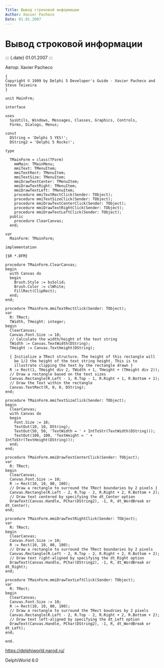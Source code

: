 ```yaml
---
Title: Вывод строковой информации
Author: Xavier Pacheco
Date: 01.01.2007
---
```



Вывод строковой информации
==========================

::: {.date}
01.01.2007
:::

Автор: Xavier Pacheco

    {
    Copyright © 1999 by Delphi 5 Developer's Guide - Xavier Pacheco and Steve Teixeira
    }
     
    unit MainFrm;
     
    interface
     
    uses
      SysUtils, Windows, Messages, Classes, Graphics, Controls,
      Forms, Dialogs, Menus;
     
    const
      DString = 'Delphi 5 YES!';
      DString2 = 'Delphi 5 Rocks!';
     
    type
     
      TMainForm = class(TForm)
        mmMain: TMainMenu;
        mmiText: TMenuItem;
        mmiTextRect: TMenuItem;
        mmiTextSize: TMenuItem;
        mmiDrawTextCenter: TMenuItem;
        mmiDrawTextRight: TMenuItem;
        mmiDrawTextLeft: TMenuItem;
        procedure mmiTextRectClick(Sender: TObject);
        procedure mmiTextSizeClick(Sender: TObject);
        procedure mmiDrawTextCenterClick(Sender: TObject);
        procedure mmiDrawTextRightClick(Sender: TObject);
        procedure mmiDrawTextLeftClick(Sender: TObject);
      public
        procedure ClearCanvas;
      end;
     
    var
      MainForm: TMainForm;
     
    implementation
     
    {$R *.DFM}
     
    procedure TMainForm.ClearCanvas;
    begin
      with Canvas do
      begin
        Brush.Style := bsSolid;
        Brush.Color := clWhite;
        FillRect(ClipRect);
      end;
    end;
     
    procedure TMainForm.mmiTextRectClick(Sender: TObject);
    var
      R: TRect;
      TWidth, THeight: integer;
    begin
      ClearCanvas;
      Canvas.Font.Size := 18;
      // Calculate the width/height of the text string
      TWidth := Canvas.TextWidth(DString);
      THeight := Canvas.TextHeight(DString);
     
      { Initialize a TRect structure. The height of this rectangle will
        be 1/2 the height of the text string height. This is to
        illustrate clipping the text by the rectangle drawn }
      R := Rect(1, THeight div 2, TWidth + 1, THeight + (THeight div 2));
      // Draw a rectangle based on the text sizes
      Canvas.Rectangle(R.Left - 1, R.Top - 1, R.Right + 1, R.Bottom + 1);
      // Draw the Text within the rectangle
      Canvas.TextRect(R, 0, 0, DString);
    end;
     
    procedure TMainForm.mmiTextSizeClick(Sender: TObject);
    begin
      ClearCanvas;
      with Canvas do
      begin
        Font.Size := 18;
        TextOut(10, 10, DString);
        TextOut(50, 50, 'TextWidth = ' + IntToStr(TextWidth(DString)));
        TextOut(100, 100, 'TextHeight = ' + IntToStr(TextHeight(DString)));
      end;
    end;
     
    procedure TMainForm.mmiDrawTextCenterClick(Sender: TObject);
    var
      R: TRect;
    begin
      ClearCanvas;
      Canvas.Font.Size := 10;
      R := Rect(10, 10, 80, 100);
      // Draw a rectangle to surround the TRect boundaries by 2 pixels }
      Canvas.Rectangle(R.Left - 2, R.Top - 2, R.Right + 2, R.Bottom + 2);
      // Draw text centered by specifying the dt_Center option
      DrawText(Canvas.Handle, PChar(DString2), -1, R, dt_WordBreak or dt_Center);
    end;
     
    procedure TMainForm.mmiDrawTextRightClick(Sender: TObject);
    var
      R: TRect;
    begin
      ClearCanvas;
      Canvas.Font.Size := 10;
      R := Rect(10, 10, 80, 100);
      // Draw a rectangle to surround the TRect boundaries by 2 pixels
      Canvas.Rectangle(R.Left - 2, R.Top - 2, R.Right + 2, R.Bottom + 2);
      // Draw text right-aligned by specifying the dt_Right option
      DrawText(Canvas.Handle, PChar(DString2), -1, R, dt_WordBreak or dt_Right);
    end;
     
    procedure TMainForm.mmiDrawTextLeftClick(Sender: TObject);
    var
      R: TRect;
    begin
      ClearCanvas;
      Canvas.Font.Size := 10;
      R := Rect(10, 10, 80, 100);
      // Draw a rectangle to surround the TRect boudries by 2 pixels
      Canvas.Rectangle(R.Left - 2, R.Top - 2, R.Right + 2, R.Bottom + 2);
      // Draw text left-aligned by specifying the dt_Left option
      DrawText(Canvas.Handle, PChar(DString2), -1, R, dt_WordBreak or dt_Left);
    end;
     
    end.

<https://delphiworld.narod.ru/>

DelphiWorld 6.0
